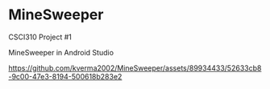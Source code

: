 # MineSweeper
CSCI310 Project #1

MineSweeper in Android Studio



https://github.com/kverma2002/MineSweeper/assets/89934433/52633cb8-9c00-47e3-8194-500618b283e2

